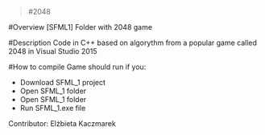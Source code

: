 >#2048


#Overview
[SFML1] Folder with 2048 game

#Description
Code in C++ based on algorythm from a popular game called 2048 in Visual Studio 2015

#How to compile
Game should run if you:<br/>
- Download SFML_1 project <br/>
- Open SFML_1 folder <br/>
- Open SFML_1 folder <br/>
- Run SFML_1.exe file <br/>

Contributor: Elżbieta Kaczmarek

